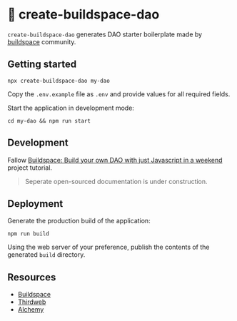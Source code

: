 # 🦄 create-buildspace-dao 

`create-buildspace-dao` generates DAO starter boilerplate made by [buildspace](https://github.com/buildspace) community. 


## Getting started

```
npx create-buildspace-dao my-dao
```

Copy the `.env.example` file as `.env` and provide values for all required fields.

Start the application in development mode:
```
cd my-dao && npm run start
```

## Development

Fallow [Buildspace: Build your own DAO with just Javascript in a weekend](https://app.buildspace.so/projects/COb520aae3-7925-42f4-a5e7-eaf718933766) project tutorial.

> Seperate open-sourced documentation is under construction.

## Deployment

Generate the production build of the application:
```
npm run build
```

Using the web server of your preference, publish the contents of the generated `build` directory.

## Resources
- [Buildspace](https://app.buildspace.so/projects/COb520aae3-7925-42f4-a5e7-eaf718933766)
- [Thirdweb](https://thirdweb.com/)
- [Alchemy](https://www.alchemy.com/)

